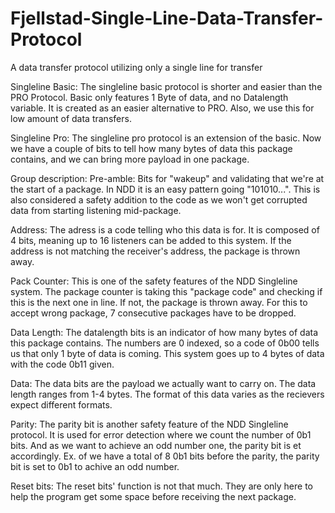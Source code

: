 # Fjellstad-Single-Line-Data-Transfer-Protocol
A data transfer protocol utilizing only a single line for transfer


Singleline Basic:
The singleline basic protocol is shorter and easier than the PRO Protocol. Basic only features 1 Byte of data, and no Datalength variable. It is created as an easier alternative to PRO. Also, we use this for low amount of data transfers.

Singleline Pro:
The singleline pro protocol is an extension of the basic. Now we have a couple of bits to tell how many bytes of data this package contains, and we can bring more payload in one package.



Group description:
Pre-amble:
Bits for "wakeup" and validating that we're at the start of a package. In NDD it is an easy pattern going "101010...". This is also considered a safety addition to the code as we won't get corrupted data from starting listening mid-package.

Address:
The adress is a code telling who this data is for. It is composed of 4 bits, meaning up to 16 listeners can be added to this system. If the address is not matching the receiver's address, the package is thrown away.

Pack Counter:
This is one of the safety features of the NDD Singleline system. The package counter is taking this "package code" and checking if this is the next one in line. If not, the package is thrown away. For this to accept wrong package, 7 consecutive packages have to be dropped.

Data Length:
The datalength bits is an indicator of how many bytes of data this package contains. The numbers are 0 indexed, so a code of 0b00 tells us that only 1 byte of data is coming. This system goes up to 4 bytes of data with the code 0b11 given.

Data:
The data bits are the payload we actually want to carry on. The data length ranges from 1-4 bytes. The format of this data varies as the recievers expect different formats.

Parity:
The parity bit is another safety feature of the NDD Singleline protocol. It is used for error detection where we count the number of 0b1 bits. And as we want to achieve an odd number one, the parity bit is et accordingly. Ex. of we have a total of 8 0b1 bits before the parity, the parity bit is set to 0b1 to achive an odd number.

Reset bits:
The reset bits' function is not that much. They are only here to help the program get some space before receiving the next package.
